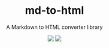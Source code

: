 <div align="center">

# md-to-html
A Markdown to HTML converter library

![](https://img.shields.io/github/last-commit/loenard97/md-to-html?&style=for-the-badge&color=F74C00)
![](https://img.shields.io/github/repo-size/loenard97/md-to-html?&style=for-the-badge&color=F74C00)

</div>
